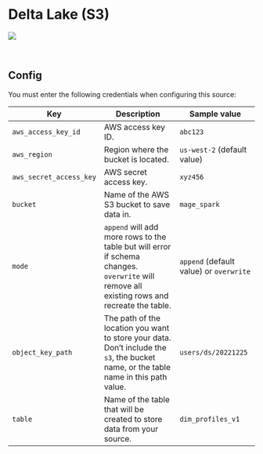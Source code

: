 # Delta Lake (S3)

![](https://docs.delta.io/latest/_static/delta-lake-logo.png)

<br />

## Config

You must enter the following credentials when configuring this source:

| Key | Description | Sample value
| --- | --- | --- |
| `aws_access_key_id` | AWS access key ID. | `abc123` |
| `aws_region` | Region where the bucket is located. | `us-west-2` (default value) |
| `aws_secret_access_key` | AWS secret access key. | `xyz456` |
| `bucket` | Name of the AWS S3 bucket to save data in. | `mage_spark` |
| `mode` | `append` will add more rows to the table but will error if schema changes. `overwrite` will remove all existing rows and recreate the table. | `append` (default value) or `overwrite` |
| `object_key_path` | The path of the location you want to store your data. Don’t include the `s3`, the bucket name, or the table name in this path value.  | `users/ds/20221225` |
| `table` | Name of the table that will be created to store data from your source. | `dim_profiles_v1` |

<br />
